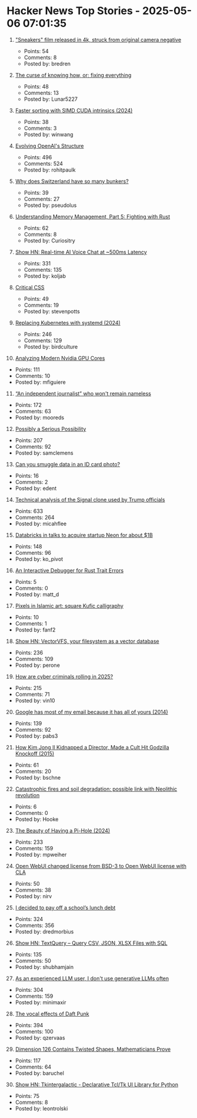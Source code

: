 # Hacker News Top Stories - 2025-05-06 07:01:35

1. ["Sneakers" film released in 4k, struck from original camera negative](https://www.blu-ray.com/movies/Sneakers-Blu-ray/381411/)
   - Points: 54
   - Comments: 8
   - Posted by: bredren

2. [The curse of knowing how, or; fixing everything](https://notashelf.dev/posts/curse-of-knowing)
   - Points: 48
   - Comments: 13
   - Posted by: Lunar5227

3. [Faster sorting with SIMD CUDA intrinsics (2024)](https://winwang.blog/posts/bitonic-sort/)
   - Points: 38
   - Comments: 3
   - Posted by: winwang

4. [Evolving OpenAI's Structure](https://openai.com/index/evolving-our-structure/)
   - Points: 496
   - Comments: 524
   - Posted by: rohitpaulk

5. [Why does Switzerland have so many bunkers?](https://www.thedial.world/articles/news/issue-27/switzerland-civilian-bunkers)
   - Points: 39
   - Comments: 27
   - Posted by: pseudolus

6. [Understanding Memory Management, Part 5: Fighting with Rust](https://educatedguesswork.org/posts/memory-management-5/)
   - Points: 62
   - Comments: 8
   - Posted by: Curiositry

7. [Show HN: Real-time AI Voice Chat at ~500ms Latency](https://github.com/KoljaB/RealtimeVoiceChat)
   - Points: 331
   - Comments: 135
   - Posted by: koljab

8. [Critical CSS](https://critical-css-extractor.kigo.studio/)
   - Points: 49
   - Comments: 19
   - Posted by: stevenpotts

9. [Replacing Kubernetes with systemd (2024)](https://blog.yaakov.online/replacing-kubernetes-with-systemd/)
   - Points: 246
   - Comments: 129
   - Posted by: birdculture

10. [Analyzing Modern Nvidia GPU Cores](https://arxiv.org/abs/2503.20481)
   - Points: 111
   - Comments: 10
   - Posted by: mfiguiere

11. [“An independent journalist” who won't remain nameless](https://www.thehandbasket.co/p/independent-journalism-legacy-media-credit)
   - Points: 172
   - Comments: 63
   - Posted by: mooreds

12. [Possibly a Serious Possibility](https://kucharski.substack.com/p/possibly-a-serious-possibility)
   - Points: 207
   - Comments: 92
   - Posted by: samclemens

13. [Can you smuggle data in an ID card photo?](https://informatykzakladowy.pl/pierwszy-na-swiecie-dowod-osobisty-z-reklama-bloga/)
   - Points: 16
   - Comments: 2
   - Posted by: edent

14. [Technical analysis of the Signal clone used by Trump officials](https://micahflee.com/tm-sgnl-the-obscure-unofficial-signal-app-mike-waltz-uses-to-text-with-trump-officials/)
   - Points: 633
   - Comments: 264
   - Posted by: micahflee

15. [Databricks in talks to acquire startup Neon for about $1B](https://www.upstartsmedia.com/p/scoop-databricks-talks-to-acquire-neon)
   - Points: 148
   - Comments: 96
   - Posted by: ko_pivot

16. [An Interactive Debugger for Rust Trait Errors](https://cel.cs.brown.edu/blog/an-interactive-debugger-for-rust-trait-errors/)
   - Points: 5
   - Comments: 0
   - Posted by: matt_d

17. [Pixels in Islamic art: square Kufic calligraphy](https://uwithumlaut.wordpress.com/2020/07/24/pixels-in-islamic-art-square-kufic-calligraphy/)
   - Points: 10
   - Comments: 1
   - Posted by: fanf2

18. [Show HN: VectorVFS, your filesystem as a vector database](https://vectorvfs.readthedocs.io/en/latest/)
   - Points: 236
   - Comments: 109
   - Posted by: perone

19. [How are cyber criminals rolling in 2025?](https://vin01.github.io/piptagole/cybcecrime/security/cybersecurity/2025/05/05/state-cyber-security.html)
   - Points: 215
   - Comments: 71
   - Posted by: vin10

20. [Google has most of my email because it has all of yours (2014)](https://mako.cc/copyrighteous/google-has-most-of-my-email-because-it-has-all-of-yours)
   - Points: 139
   - Comments: 92
   - Posted by: pabs3

21. [How Kim Jong Il Kidnapped a Director, Made a Cult Hit Godzilla Knockoff (2015)](https://www.vanityfair.com/hollywood/2015/04/pulgasari-north-korea-cult-hit)
   - Points: 61
   - Comments: 20
   - Posted by: bschne

22. [Catastrophic fires and soil degradation: possible link with Neolithic revolution](https://link.springer.com/article/10.1007/s11368-025-04021-x)
   - Points: 6
   - Comments: 0
   - Posted by: Hooke

23. [The Beauty of Having a Pi-Hole (2024)](https://den.dev/blog/pihole/)
   - Points: 233
   - Comments: 159
   - Posted by: mpweiher

24. [Open WebUI changed license from BSD-3 to Open WebUI license with CLA](https://docs.openwebui.com/license/)
   - Points: 50
   - Comments: 38
   - Posted by: nirv

25. [I decided to pay off a school’s lunch debt](https://www.huffpost.com/entry/utah-school-lunch-debt-relief-free-student-meals_n_681258fbe4b03207b5ba49fa)
   - Points: 324
   - Comments: 356
   - Posted by: dredmorbius

26. [Show HN: TextQuery – Query CSV, JSON, XLSX Files with SQL](https://textquery.app/)
   - Points: 135
   - Comments: 50
   - Posted by: shubhamjain

27. [As an experienced LLM user, I don't use generative LLMs often](https://minimaxir.com/2025/05/llm-use/)
   - Points: 304
   - Comments: 159
   - Posted by: minimaxir

28. [The vocal effects of Daft Punk](https://bjango.com/articles/daftpunkvocaleffects/)
   - Points: 394
   - Comments: 100
   - Posted by: qzervaas

29. [Dimension 126 Contains Twisted Shapes, Mathematicians Prove](https://www.quantamagazine.org/dimension-126-contains-strangely-twisted-shapes-mathematicians-prove-20250505/)
   - Points: 117
   - Comments: 64
   - Posted by: baruchel

30. [Show HN: Tkintergalactic - Declarative Tcl/Tk UI Library for Python](https://github.com/leontrolski/tkintergalactic)
   - Points: 75
   - Comments: 8
   - Posted by: leontrolski


